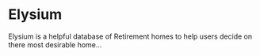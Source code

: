 # Elysium
Elysium is a helpful database of Retirement homes to help users decide on there most desirable home...
